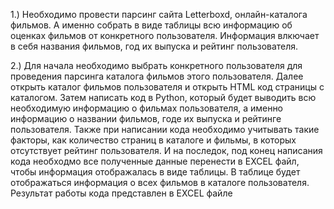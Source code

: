 1.) Необходимо провести парсинг сайта Letterboxd, онлайн-каталога фильмов.
А именно собрать в виде таблицы всю информацию об оценках фильмов от конкретного пользователя.
Информация влкючает в себя названия фильмов, год их выпуска и рейтинг пользователя.

2.) Для начала необходимо выбрать конкретного пользователя для проведения парсинга каталога фильмов этого пользователя.
Далее открыть каталог фильмов пользователя и открыть HTML код страницы с каталогом.
Затем написать код в Python, который будет выводить всю необходимую информацию о фильмах пользователя, а именно информацию о названии фильмов, годе их выпуска и рейтинге пользователя.
Также при написании кода необходимо учитывать такие факторы, как количество страниц в каталоге и фильмы, в которых отсутствует рейтинг пользователя.
И на последок, под конец написания кода необходмо все полученные данные перенести в EXCEL файл, чтобы информация отображалась в виде таблицы.
В таблице будет отображаться информация о всех фильмов в каталоге пользователя.
Результат работы кода представлен в EXCEL файле
